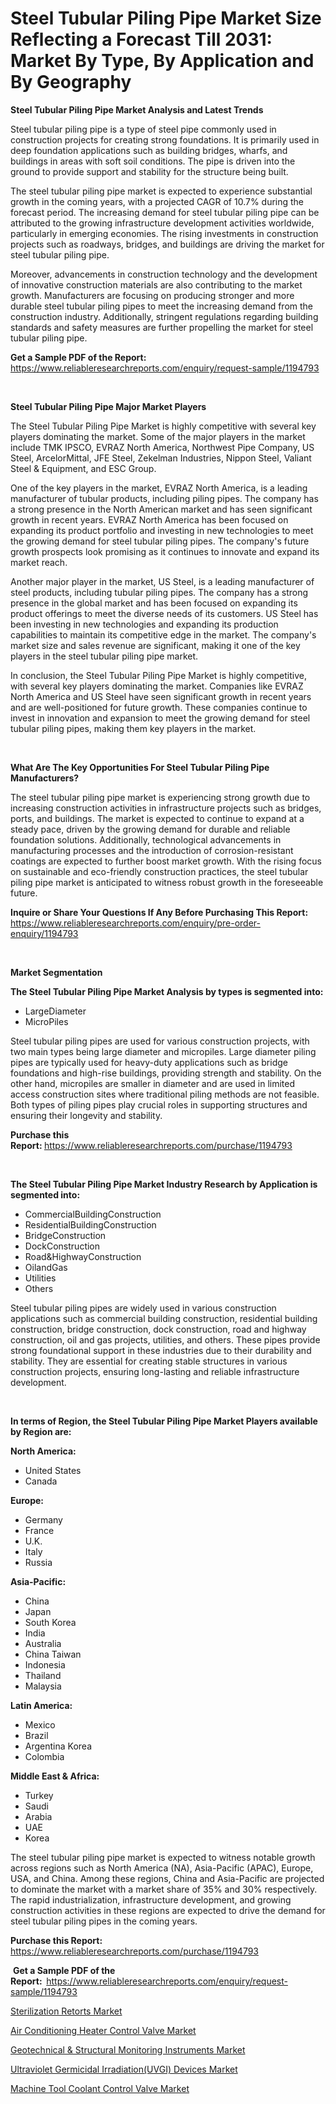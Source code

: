 <p><h1>Steel Tubular Piling Pipe Market Size Reflecting a Forecast Till 2031: Market By Type, By Application and By Geography</h1></p><p><strong>Steel Tubular Piling Pipe Market Analysis and Latest Trends</strong></p>
<p><p>Steel tubular piling pipe is a type of steel pipe commonly used in construction projects for creating strong foundations. It is primarily used in deep foundation applications such as building bridges, wharfs, and buildings in areas with soft soil conditions. The pipe is driven into the ground to provide support and stability for the structure being built.</p><p>The steel tubular piling pipe market is expected to experience substantial growth in the coming years, with a projected CAGR of 10.7% during the forecast period. The increasing demand for steel tubular piling pipe can be attributed to the growing infrastructure development activities worldwide, particularly in emerging economies. The rising investments in construction projects such as roadways, bridges, and buildings are driving the market for steel tubular piling pipe.</p><p>Moreover, advancements in construction technology and the development of innovative construction materials are also contributing to the market growth. Manufacturers are focusing on producing stronger and more durable steel tubular piling pipes to meet the increasing demand from the construction industry. Additionally, stringent regulations regarding building standards and safety measures are further propelling the market for steel tubular piling pipe.</p></p>
<p><strong>Get a Sample PDF of the Report:&nbsp;</strong> <a href="https://www.reliableresearchreports.com/enquiry/request-sample/1194793">https://www.reliableresearchreports.com/enquiry/request-sample/1194793</a></p>
<p>&nbsp;</p>
<p><strong>Steel Tubular Piling Pipe Major Market Players</strong></p>
<p><p>The Steel Tubular Piling Pipe Market is highly competitive with several key players dominating the market. Some of the major players in the market include TMK IPSCO, EVRAZ North America, Northwest Pipe Company, US Steel, ArcelorMittal, JFE Steel, Zekelman Industries, Nippon Steel, Valiant Steel & Equipment, and ESC Group.</p><p>One of the key players in the market, EVRAZ North America, is a leading manufacturer of tubular products, including piling pipes. The company has a strong presence in the North American market and has seen significant growth in recent years. EVRAZ North America has been focused on expanding its product portfolio and investing in new technologies to meet the growing demand for steel tubular piling pipes. The company's future growth prospects look promising as it continues to innovate and expand its market reach.</p><p>Another major player in the market, US Steel, is a leading manufacturer of steel products, including tubular piling pipes. The company has a strong presence in the global market and has been focused on expanding its product offerings to meet the diverse needs of its customers. US Steel has been investing in new technologies and expanding its production capabilities to maintain its competitive edge in the market. The company's market size and sales revenue are significant, making it one of the key players in the steel tubular piling pipe market.</p><p>In conclusion, the Steel Tubular Piling Pipe Market is highly competitive, with several key players dominating the market. Companies like EVRAZ North America and US Steel have seen significant growth in recent years and are well-positioned for future growth. These companies continue to invest in innovation and expansion to meet the growing demand for steel tubular piling pipes, making them key players in the market.</p></p>
<p>&nbsp;</p>
<p><strong>What Are The Key Opportunities For Steel Tubular Piling Pipe Manufacturers?</strong></p>
<p><p>The steel tubular piling pipe market is experiencing strong growth due to increasing construction activities in infrastructure projects such as bridges, ports, and buildings. The market is expected to continue to expand at a steady pace, driven by the growing demand for durable and reliable foundation solutions. Additionally, technological advancements in manufacturing processes and the introduction of corrosion-resistant coatings are expected to further boost market growth. With the rising focus on sustainable and eco-friendly construction practices, the steel tubular piling pipe market is anticipated to witness robust growth in the foreseeable future.</p></p>
<p><strong>Inquire or Share Your Questions If Any Before Purchasing This Report:</strong> <a href="https://www.reliableresearchreports.com/enquiry/pre-order-enquiry/1194793">https://www.reliableresearchreports.com/enquiry/pre-order-enquiry/1194793</a></p>
<p>&nbsp;</p>
<p><strong>Market Segmentation</strong></p>
<p><strong>The Steel Tubular Piling Pipe Market Analysis by types is segmented into:</strong></p>
<p><ul><li>LargeDiameter</li><li>MicroPiles</li></ul></p>
<p><p>Steel tubular piling pipes are used for various construction projects, with two main types being large diameter and micropiles. Large diameter piling pipes are typically used for heavy-duty applications such as bridge foundations and high-rise buildings, providing strength and stability. On the other hand, micropiles are smaller in diameter and are used in limited access construction sites where traditional piling methods are not feasible. Both types of piling pipes play crucial roles in supporting structures and ensuring their longevity and stability.</p></p>
<p><strong>Purchase this Report:&nbsp;</strong><a href="https://www.reliableresearchreports.com/purchase/1194793">https://www.reliableresearchreports.com/purchase/1194793</a></p>
<p>&nbsp;</p>
<p><strong>The Steel Tubular Piling Pipe Market Industry Research by Application is segmented into:</strong></p>
<p><ul><li>CommercialBuildingConstruction</li><li>ResidentialBuildingConstruction</li><li>BridgeConstruction</li><li>DockConstruction</li><li>Road&HighwayConstruction</li><li>OilandGas</li><li>Utilities</li><li>Others</li></ul></p>
<p><p>Steel tubular piling pipes are widely used in various construction applications such as commercial building construction, residential building construction, bridge construction, dock construction, road and highway construction, oil and gas projects, utilities, and others. These pipes provide strong foundational support in these industries due to their durability and stability. They are essential for creating stable structures in various construction projects, ensuring long-lasting and reliable infrastructure development.</p></p>
<p>&nbsp;</p>
<p><strong>In terms of Region, the Steel Tubular Piling Pipe Market Players available by Region are:</strong></p>
<p>
    <p> <strong> North America: </strong>
        <ul>
            <li>United States</li>
            <li>Canada</li>
        </ul>
        </p> 
    <p> <strong> Europe: </strong>
        <ul>
            <li>Germany</li>
            <li>France</li>
            <li>U.K.</li>
            <li>Italy</li>
            <li>Russia</li>
        </ul>
        </p> 
    <p> <strong> Asia-Pacific: </strong>
        <ul>
            <li>China</li>
            <li>Japan</li>
            <li>South Korea</li>
            <li>India</li>
            <li>Australia</li>
            <li>China Taiwan</li>
            <li>Indonesia</li>
            <li>Thailand</li>
            <li>Malaysia</li>
        </ul>
        </p> 
    <p> <strong> Latin America: </strong>
        <ul>
            <li>Mexico</li>
            <li>Brazil</li>
            <li>Argentina Korea</li>
            <li>Colombia</li>
        </ul>
        </p> 
    <p> <strong> Middle East & Africa: </strong>
        <ul>
            <li>Turkey</li>
            <li>Saudi</li>
            <li>Arabia</li>
            <li>UAE</li>
            <li>Korea</li>
        </ul>
    </p>
    </p>
<p><p>The steel tubular piling pipe market is expected to witness notable growth across regions such as North America (NA), Asia-Pacific (APAC), Europe, USA, and China. Among these regions, China and Asia-Pacific are projected to dominate the market with a market share of 35% and 30% respectively. The rapid industrialization, infrastructure development, and growing construction activities in these regions are expected to drive the demand for steel tubular piling pipes in the coming years.</p></p>
<p><strong>Purchase this Report: </strong><a href="https://www.reliableresearchreports.com/purchase/1194793">https://www.reliableresearchreports.com/purchase/1194793</a></p>
<p>&nbsp;<strong>Get a Sample PDF of the Report:&nbsp;&nbsp;</strong><a href="https://www.reliableresearchreports.com/enquiry/request-sample/1194793">https://www.reliableresearchreports.com/enquiry/request-sample/1194793</a></p>
<p><strong></strong></p>
<p><p><a href="https://medium.com/@lorimyers95/sterilization-retorts-market-insights-into-market-cagr-market-trends-and-growth-strategies-5adf581f5c1c">Sterilization Retorts Market</a></p><p><a href="https://medium.com/@digitaldiviner12/air-conditioning-heater-control-valve-market-trends-forecast-and-competitive-analysis-to-2031-5d4de823df1a">Air Conditioning Heater Control Valve Market</a></p><p><a href="https://github.com/biheemgalvinlouises6hokrh3h/Market-Research-Report-List-1/blob/main/geotechnical-structural-monitoring-instruments-market.md">Geotechnical & Structural Monitoring Instruments Market</a></p><p><a href="https://medium.com/@miningmaster/ultraviolet-germicidal-irradiation-uvgi-devices-market-insights-into-market-cagr-market-trends-0880a8012672">Ultraviolet Germicidal Irradiation(UVGI) Devices Market</a></p><p><a href="https://medium.com/@digitaldiviner12/analyzing-machine-tool-coolant-control-valve-market-global-industry-perspective-and-forecast-2024-cbd18e5d0df4">Machine Tool Coolant Control Valve Market</a></p></p>